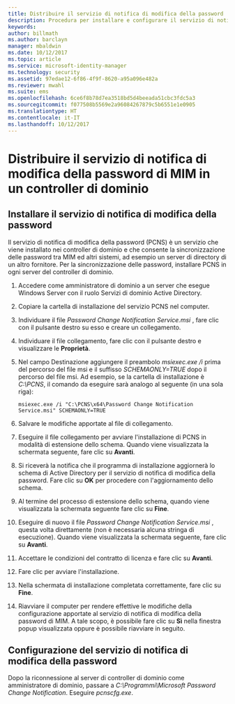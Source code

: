 ```yaml
---
title: Distribuire il servizio di notifica di modifica della password | Documentazione Microsoft
description: Procedura per installare e configurare il servizio di notifica di modifica della password di MIM nel controller di dominio.
keywords: 
author: billmath
ms.author: barclayn
manager: mbaldwin
ms.date: 10/12/2017
ms.topic: article
ms.service: microsoft-identity-manager
ms.technology: security
ms.assetid: 97edae12-6f86-4f9f-8620-a95a096e482a
ms.reviewer: mwahl
ms.suite: ems
ms.openlocfilehash: 6ce6f8b78d7ea3518bd5d4beeada51cbc3fdc5a3
ms.sourcegitcommit: f077508b5569e2a96084267879c5b6551e1e0905
ms.translationtype: HT
ms.contentlocale: it-IT
ms.lasthandoff: 10/12/2017
---
```

# <a name="deploy-the-mim-password-change-notification-service-on-a-domain-controller"></a>Distribuire il servizio di notifica di modifica della password di MIM in un controller di dominio

## <a name="install-the-password-change-notification-service"></a>Installare il servizio di notifica di modifica della password
Il servizio di notifica di modifica della password (PCNS) è un servizio che viene installato nei controller di dominio e che consente la sincronizzazione delle password tra MIM ed altri sistemi, ad esempio un server di directory di un altro fornitore. Per la sincronizzazione delle password, installare PCNS in ogni server del controller di dominio.

1.  Accedere come amministratore di dominio a un server che esegue Windows Server con il ruolo Servizi di dominio Active Directory.

2.  Copiare la cartella di installazione del servizio PCNS nel computer.

3.  Individuare il file *Password Change Notification Service.msi* , fare clic con il pulsante destro su esso e creare un collegamento.

4.  Individuare il file collegamento, fare clic con il pulsante destro e visualizzare le **Proprietà**.

5.  Nel campo Destinazione aggiungere il preambolo *msiexec.exe /i* prima del percorso del file msi e il suffisso *SCHEMAONLY=TRUE* dopo il percorso del file msi. Ad esempio, se la cartella di installazione è *C:\PCNS*, il comando da eseguire sarà analogo al seguente (in una sola riga):

    ```
    msiexec.exe /i "C:\PCNS\x64\Password Change Notification Service.msi" SCHEMAONLY=TRUE
    ```

6.  Salvare le modifiche apportate al file di collegamento.

7.  Eseguire il file collegamento per avviare l'installazione di PCNS in modalità di estensione dello schema. Quando viene visualizzata la schermata seguente, fare clic su **Avanti**.

8.  Si riceverà la notifica che il programma di installazione aggiornerà lo schema di Active Directory per il servizio di notifica di modifica della password. Fare clic su **OK** per procedere con l'aggiornamento dello schema.

9. Al termine del processo di estensione dello schema, quando viene visualizzata la schermata seguente fare clic su **Fine**.

10. Eseguire di nuovo il file *Password Change Notification Service.msi* , questa volta direttamente (non è necessaria alcuna stringa di esecuzione).  Quando viene visualizzata la schermata seguente, fare clic su **Avanti**.

11. Accettare le condizioni del contratto di licenza e fare clic su **Avanti**.

12. Fare clic per avviare l'installazione.

13. Nella schermata di installazione completata correttamente, fare clic su **Fine**.

14. Riavviare il computer per rendere effettive le modifiche della configurazione apportate al servizio di notifica di modifica della password di MIM. A tale scopo, è possibile fare clic su **Sì** nella finestra popup visualizzata oppure è possibile riavviare in seguito.

## <a name="configuring-the-password-change-notification-service"></a>Configurazione del servizio di notifica di modifica della password
Dopo la riconnessione al server di controller di dominio come amministratore di dominio, passare a *C:\Programmi\Microsoft Password Change Notification*. Eseguire *pcnscfg.exe*.

